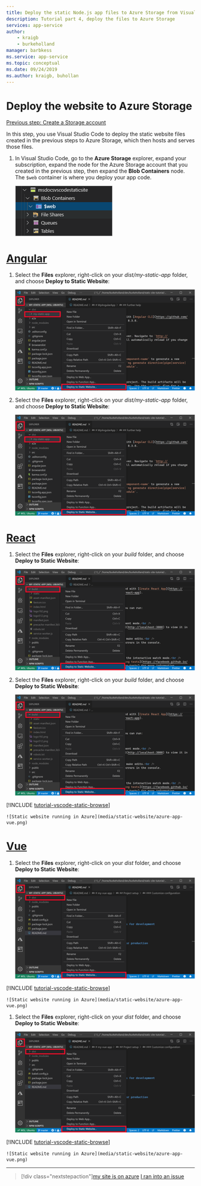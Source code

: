 ```yaml
---
title: Deploy the static Node.js app files to Azure Storage from Visual Studio Code
description: Tutorial part 4, deploy the files to Azure Storage
services: app-service
author: 
    - kraigb
    - burkeholland
manager: barbkess
ms.service: app-service
ms.topic: conceptual
ms.date: 09/24/2019
ms.author: kraigb, buhollan
---
```


# Deploy the website to Azure Storage

[Previous step: Create a Storage account](tutorial-vscode-static-website-node-03.md)

In this step, you use Visual Studio Code to deploy the static website files created in the previous steps to Azure Storage, which then hosts and serves those files.

1. In Visual Studio Code, go to the **Azure Storage** explorer, expand your subscription, expand the node for the Azure Storage account that you created in the previous step, then expand the **Blob Containers** node. The `$web` container is where you deploy your app code.

   ![Azure Storage nodes in the Azure Storage explorer](media/static-website/storage-nodes.png)

# [Angular](#tab/angular)

1. Select the **Files** explorer, right-click on your _dist/my-static-app_ folder, and choose **Deploy to Static Website**:

   ![Deploy to Static Website command](media/static-website/deploy-build-angular.png)

1. Select the **Files** explorer, right-click on your _dist/my-static-app_ folder, and choose **Deploy to Static Website**:

   ![Deploy to Static Website command](media/static-website/deploy-build-angular.png)

# [React](#tab/react)

1. Select the **Files** explorer, right-click on your _build_ folder, and choose **Deploy to Static Website**:

   ![Deploy to Static Website command](media/static-website/deploy-build-react.png)

1. Select the **Files** explorer, right-click on your _build_ folder, and choose **Deploy to Static Website**:

   ![Deploy to Static Website command](media/static-website/deploy-build-react.png)

[!INCLUDE [tutorial-vscode-static-browse](includes/tutorial-vscode-static-browse.md)]

    ![Static website running in Azure](media/static-website/azure-app-vue.png)

# [Vue](#tab/vue)

1. Select the **Files** explorer, right-click on your _dist_ folder, and choose **Deploy to Static Website**:

   ![Deploy to Static Website command](media/static-website/deploy-build-vue.png)

[!INCLUDE [tutorial-vscode-static-browse](includes/tutorial-vscode-static-browse.md)]

    ![Static website running in Azure](media/static-website/azure-app-vue.png)

1. Select the **Files** explorer, right-click on your _dist_ folder, and choose **Deploy to Static Website**:

   ![Deploy to Static Website command](media/static-website/deploy-build-vue.png)

[!INCLUDE [tutorial-vscode-static-browse](includes/tutorial-vscode-static-browse.md)]

    ![Static website running in Azure](media/static-website/azure-app-vue.png)

---

> [!div class="nextstepaction"][my site is on azure](tutorial-vscode-static-website-node-05.md) [I ran into an issue](https://www.research.net/r/PWZWZ52?tutorial=node-deployment-staticwebsite&step=create-storage)
